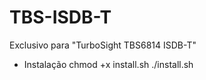 # TBS-ISDB-T
Exclusivo para "TurboSight TBS6814 ISDB-T"
- Instalação
chmod +x install.sh
./install.sh
